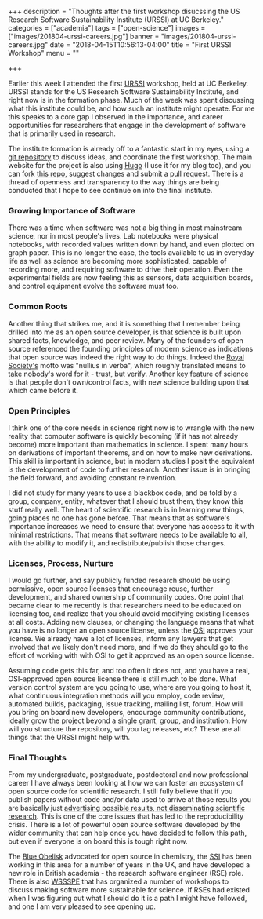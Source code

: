 +++
description = "Thoughts after the first workshop disucssing the US Research Software Sustainability Institute (URSSI) at UC Berkeley."
categories = ["academia"]
tags = ["open-science"]
images = ["images/201804-urssi-careers.jpg"]
banner = "images/201804-urssi-careers.jpg"
date = "2018-04-15T10:56:13-04:00"
title = "First URSSI Workshop"
menu = ""

+++

Earlier this week I attended the first [URSSI][urssi] workshop, held at UC Berkeley. URSSI stands for the US Research Software Sustainability Institute, and right now is in the formation phase. Much of the week was spent discussing what this institute could be, and how such an institute might operate. For me this speaks to a core gap I observed in the importance, and career opportunities for researchers that engage in the development of software that is primarily used in research.

<!--more-->

The institute formation is already off to a fantastic start in my eyes, using a [git repository][urssi-repo] to discuss ideas, and coordinate the first workshop. The main website for the project is also using [Hugo][hugo] (I use it for my blog too), and you can fork [this repo][urssi-web], suggest changes and submit a pull request. There is a thread of openness and transparency to the way things are being conducted that I hope to see continue on into the final institute.

### Growing Importance of Software

There was a time when software was not a big thing in most mainstream science, nor in most people's lives. Lab notebooks were physical notebooks, with recorded values written down by hand, and even plotted on graph paper. This is no longer the case, the tools available to us in everyday life as well as science are becoming more sophisticated, capable of recording more, and requiring software to drive their operation. Even the experimental fields are now feeling this as sensors, data acquisition boards, and control equipment evolve the software must too.

### Common Roots

Another thing that strikes me, and it is something that I remember being drilled into me as an open source developer, is that science is built upon shared facts, knowledge, and peer review. Many of the founders of open source referenced the founding principles of modern science as indications that open source was indeed the right way to do things. Indeed the [Royal Society's][royal-society] motto was "nullius in verba", which roughly translated means to take nobody's word for it - trust, but verify. Another key feature of science is that people don't own/control facts, with new science building upon that which came before it.

### Open Principles

I think one of the core needs in science right now is to wrangle with the new reality that computer software is quickly becoming (if it has not already become) more important than mathematics in science. I spent many hours on derivations of important theorems, and on how to make new derivations. This skill is important in science, but in modern studies I posit the equivalent is the development of code to further research. Another issue is in bringing the field forward, and avoiding constant reinvention.

I did not study for many years to use a blackbox code, and be told by a group, company, entity, whatever that I should trust them, they know this stuff really well. The heart of scientific research is in learning new things, going places no one has gone before. That means that as software's importance increases we need to ensure that everyone has access to it with minimal restrictions. That means that software needs to be available to all, with the ability to modify it, and redistribute/publish those changes.

### Licenses, Process, Nurture

I would go further, and say publicly funded research should be using permissive, open source licenses that encourage reuse, further development, and shared ownership of community codes. One point that became clear to me recently is that researchers need to be educated on licensing too, and realize that you should avoid modifying existing licenses at all costs. Adding new clauses, or changing the language means that what you have is no longer an open source license, unless the [OSI][osi] approves your license. We already have a lot of licenses, inform any lawyers that get involved that we likely don't need more, and if we do they should go to the effort of working with with OSI to get it approved as an open source license.

Assuming code gets this far, and too often it does not, and you have a real, OSI-approved open source license there is still much to be done. What version control system are you going to use, where are you going to host it, what continuous integration methods will you employ, code review, automated builds, packaging, issue tracking, mailing list, forum. How will you bring on board new developers, encourage community contributions, ideally grow the project beyond a single grant, group, and institution. How will you structure the repository, will you tag releases, etc? These are all things that the URSSI might help with.

### Final Thoughts

From my undergraduate, postgraduate, postdoctoral and now professional career I have always been looking at how we can foster an ecosystem of open source code for scientific research. I still fully believe that if you publish papers without code and/or data used to arrive at those results you are basically just [advertising possible results, not disseminating scientific research][advertising]. This is one of the core issues that has led to the reproducibility crisis. There is a lot of powerful open source software developed by the wider community that can help once you have decided to follow this path, but even if everyone is on board this is tough right now.

The [Blue Obelisk][blue-obelisk] advocated for open source in chemistry, the [SSI][ssi] has been working in this area for a number of years in the UK, and have developed a new role in British academia - the research software engineer (RSE) role. There is also [WSSSPE][wssspe] that has organized a number of workshops to discuss making software more sustainable for science. If RSEs had existed when I was figuring out what I should do it is a path I might have followed, and one I am very pleased to see opening up.

[urssi]: http://urssi.us/
[urssi-repo]: https://github.com/si2-urssi/berkeley_workshop
[hugo]: https://gohugo.io/
[urssi-web]: https://github.com/si2-urssi/website
[royal-society]: https://royalsociety.org/about-us/history/
[osi]: https://opensource.org/
[advertising]: https://blog.okfn.org/2013/09/03/publishing-research-without-data-is-simply-advertising-not-science/
[blue-obelisk]: https://en.wikipedia.org/wiki/Blue_Obelisk
[ssi]: https://www.software.ac.uk/
[wssspe]: http://wssspe.researchcomputing.org.uk/
